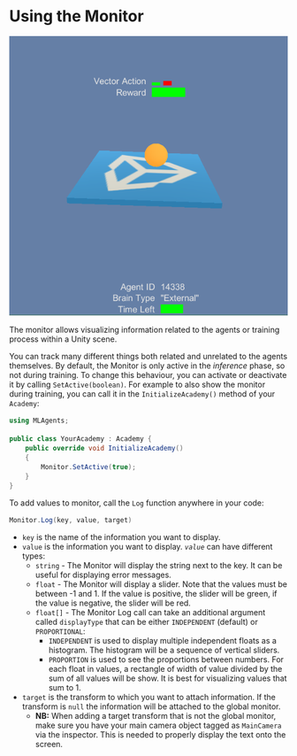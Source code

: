 # Using the Monitor

![Monitor](images/monitor.png)

The monitor allows visualizing information related to the agents or training
process within a Unity scene.

You can track many different things both related and unrelated to the agents
themselves. By default, the Monitor is only active in the *inference* phase, so
not during training. To change this behaviour, you can activate or deactivate it
by calling `SetActive(boolean)`. For example to also show the monitor during
training, you can call it in the `InitializeAcademy()` method of your `Academy`:

```csharp
using MLAgents;

public class YourAcademy : Academy {
    public override void InitializeAcademy()
    {
        Monitor.SetActive(true);
    }
}
```

To add values to monitor, call the `Log` function anywhere in your code:

```csharp
Monitor.Log(key, value, target)
```

* `key` is the name of the information you want to display.
* `value` is the information you want to display. *`value`* can have different
  types:
  * `string` - The Monitor will display the string next to the key. It can be
    useful for displaying error messages.
  * `float` - The Monitor will display a slider. Note that the values must be
    between -1 and 1. If the value is positive, the slider will be green, if the
    value is negative, the slider will be red.
  * `float[]` - The Monitor Log call can take an additional argument called
    `displayType` that can be either `INDEPENDENT` (default) or `PROPORTIONAL`:
    * `INDEPENDENT` is used to display multiple independent floats as a
      histogram. The histogram will be a sequence of vertical sliders.
    * `PROPORTION` is used to see the proportions between numbers. For each
      float in values, a rectangle of width of value divided by the sum of all
      values will be show. It is best for visualizing values that sum to 1.
* `target` is the transform to which you want to attach information. If the
  transform is `null` the information will be attached to the global monitor.
  * **NB:** When adding a target transform that is not the global monitor, make
    sure you have your main camera object tagged as `MainCamera` via the
    inspector. This is needed to properly display the text onto the screen.
